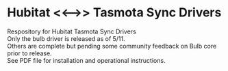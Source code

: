 # Hubitat <<-->> Tasmota Sync Drivers<br/>
Respository for Hubitat Tasmota Sync Drivers<br/>
Only the bulb driver is released as of 5/11.<br/>
Others are complete but pending some community feedback on Bulb core prior to release.<br/>
See PDF file for installation and operational instructions.<br/>
